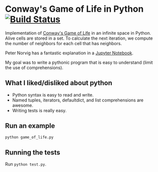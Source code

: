 # Conway's Game of Life in Python [![Build Status](https://travis-ci.org/domoritz/gameoflife-python.svg?branch=master)](https://travis-ci.org/domoritz/gameoflife-python)

Implementation of [Conway's Game of Life](https://en.wikipedia.org/wiki/Conway's_Game_of_Life) in an infinite space in Python. Alive cells are stored in a set. To calculate the next iteration, we compute the number of neighbors for each cell that has neighbors.

Peter Norvig has a fantastic explanation in a [Jupyter Notebook](https://nbviewer.jupyter.org/url/norvig.com/ipython/Life.ipynb).

My goal was to write a pythonic program that is easy to understand (limit the use of comprehensions).


## What I liked/disliked about python

* Python syntax is easy to read and write.
* Named tuples, iterators, defaultdict, and list comprehensions are awesome.
* Writing tests is really easy.


## Run an example

```sh
python game_of_life.py
```


## Running the tests

Run `python test.py`.
